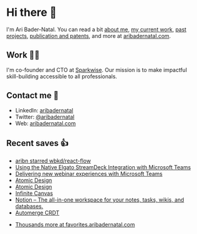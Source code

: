 # Hi there  👋

I'm Ari Bader-Natal. You can read a bit [about me](https://aribadernatal.com), [my current work](https://aribadernatal.com/projects/Sparkwise/), [past projects](https://aribadernatal.com/projects/), [publication and patents](https://aribadernatal.com/publications), and more at [aribadernatal.com](https://aribadernatal.com).

## Work  👨‍💻

I'm co-founder and CTO at [Sparkwise](https://sparkwise.co). Our mission is to make impactful skill-building accessible to all professionals.

## Contact me  💬 

- LinkedIn: [aribadernatal](https://linkedin.com/in/aribadernatal)
- Twitter: [@aribadernatal](https://twitter.com/aribadernatal)
- Web: [aribadernatal.com](https://aribadernatal.com)

## Recent saves  👍

<!--START_SECTION:feed-->
* [aribn starred wbkd&#x2F;react-flow](https:&#x2F;&#x2F;favorites.aribadernatal.com&#x2F;github-favorites&#x2F;2023&#x2F;02&#x2F;aribn-starred-wbkd-react-flow&#x2F;)
* [Using the Native Elgato StreamDeck Integration with Microsoft Teams](https:&#x2F;&#x2F;favorites.aribadernatal.com&#x2F;pocket-favorites&#x2F;2023&#x2F;02&#x2F;using-the-native-elgato-streamdeck-integration-with-microsoft-teams&#x2F;)
* [Delivering new webinar experiences with Microsoft Teams](https:&#x2F;&#x2F;favorites.aribadernatal.com&#x2F;pocket-favorites&#x2F;2023&#x2F;02&#x2F;delivering-new-webinar-experiences-with-microsoft-teams&#x2F;)
* [Atomic Design](https:&#x2F;&#x2F;favorites.aribadernatal.com&#x2F;pocket-favorites&#x2F;2023&#x2F;02&#x2F;atomic-design-2&#x2F;)
* [Atomic Design](https:&#x2F;&#x2F;favorites.aribadernatal.com&#x2F;pocket-favorites&#x2F;2023&#x2F;02&#x2F;atomic-design&#x2F;)
* [Infinite Canvas](https:&#x2F;&#x2F;favorites.aribadernatal.com&#x2F;pocket-favorites&#x2F;2023&#x2F;02&#x2F;infinite-canvas&#x2F;)
* [Notion – The all-in-one workspace for your notes, tasks, wikis, and databases.](https:&#x2F;&#x2F;favorites.aribadernatal.com&#x2F;pocket-favorites&#x2F;2023&#x2F;02&#x2F;notion-the-all-in-one-workspace-for-your-notes-tasks-wikis-and-databases-2&#x2F;)
* [Automerge CRDT](https:&#x2F;&#x2F;favorites.aribadernatal.com&#x2F;pocket-favorites&#x2F;2023&#x2F;02&#x2F;automerge-crdt&#x2F;)
<!--END_SECTION:feed-->
* [Thousands more at favorites.aribadernatal.com](https://favorites.aribadernatal.com)
